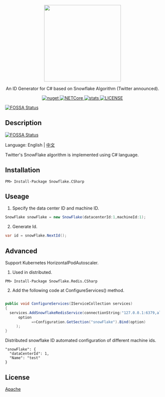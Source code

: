 <div> 
<p align="center">
    <image src="snowflake.png" width="250" height="250">
 </p>
 <p align="center">An ID Generator for C# based on Snowflake Algorithm (Twitter announced).</p>

  <p align="center">

<a href="https://www.nuget.org/packages/Snowflake.CSharp">
      <image src="https://img.shields.io/nuget/v/Snowflake.CSharp.svg?style=flat-square" alt="nuget">
</a>
    
<a href="https://github.com/hueifeng/snowflake-csharp/workflows/.NET%20Core/badge.svg">
      <image src="https://github.com/hueifeng/snowflake-csharp/workflows/.NET%20Core/badge.svg" alt="NETCore">
</a>
    
<a href="https://www.nuget.org/stats/packages/Snowflake.CSharp?groupby=Version">
      <image src="https://img.shields.io/nuget/dt/Snowflake.CSharp.svg?style=flat-square" alt="stats">
</a>
    
<a href="https://raw.githubusercontent.com/hueifeng/snowflake-csharp/master/LICENSE">
    <image src="https://img.shields.io/badge/license-Apache%202-blue.svg" alt="LICENSE">
</a>
</p>

</div>


[![FOSSA Status](https://app.fossa.com/api/projects/git%2Bgithub.com%2Fhueifeng%2Fsnowflake-csharp.svg?type=large)](https://app.fossa.com/projects/git%2Bgithub.com%2Fhueifeng%2Fsnowflake-csharp?ref=badge_large)

## Description
[![FOSSA Status](https://app.fossa.com/api/projects/git%2Bgithub.com%2Fhueifeng%2Fsnowflake-csharp.svg?type=shield)](https://app.fossa.com/projects/git%2Bgithub.com%2Fhueifeng%2Fsnowflake-csharp?ref=badge_shield)


Language: English | [中文](README.zh-cn.md)

Twitter's SnowFlake algorithm is implemented using C# language.

## Installation

```
PM> Install-Package Snowflake.CSharp
```

## Useage

1. Specify the data center ID and machine ID.

```csharp
SnowFlake snowFlake = new SnowFlake(datacenterId:1,machineId:1);
```

2. Generate Id.

```csharp
var id = snowFlake.NextId();
```

## Advanced
   
Support Kubernetes HorizontalPodAutoscaler.

1. Used in distributed.

```
PM> Install-Package Snowflake.Redis.CSharp
```

2. Add the following code at ConfigureServices() method.

```csharp

public void ConfigureServices(IServiceCollection services)
{
  services.AddSnowflakeRedisService(connectionString:"127.0.0.1:6379,allowAdmin=true", 
      option 
            =>Configuration.GetSection("snowFlake").Bind(option)
     );
}
```

Distributed snowflake ID automated configuration of different machine ids.

```
"snowFlake": {
  "dataCenterId": 1,
  "Name": "test"
} 
```

## License

[Apache](LICENSE)